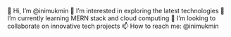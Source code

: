 👋 Hi, I’m @inimukmin
👀 I’m interested in exploring the latest technologies
🌱 I’m currently learning MERN stack and cloud computing
💞️ I’m looking to collaborate on innovative tech projects
📫 How to reach me: @inimukmin

<!---
inimukmin/inimukmin is a ✨ special ✨ repository because its `README.md` (this file) appears on your GitHub profile.
You can click the Preview link to take a look at your changes.
--->
